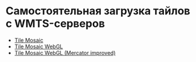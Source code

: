# Самостоятельная загрузка тайлов с WMTS-серверов

- [Tile Mosaic](./lite-map/custom_map)	
- [Tile Mosaic WebGL](./lite-map/custom_map_webgl)	
- [Tile Mosaic WebGL (Mercator improved)](./lite-map/geoclass_webgl)	